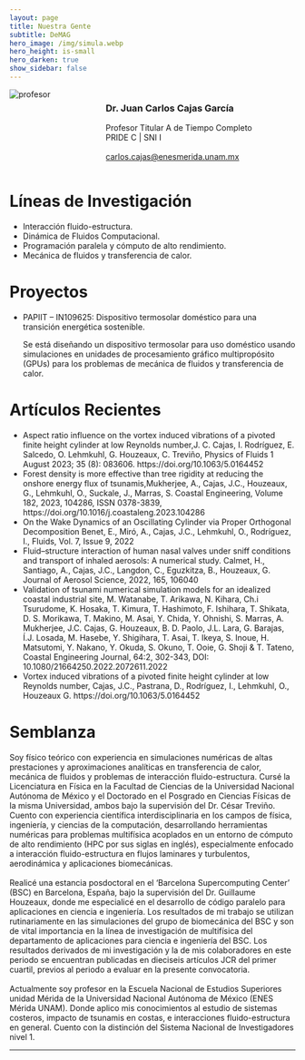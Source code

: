 ```yaml
---
layout: page
title: Nuestra Gente
subtitle: DeMAG
hero_image: /img/simula.webp
hero_height: is-small
hero_darken: true
show_sidebar: false
---
```


<div class="columns is-flex is-align-items-center is-multiline pb-6">
    <div class="column">
        <img loading="lazy" src="{{ site.baseurl }}/img/drcajas.webp" alt="profesor" class="ng_imagen"/>
    </div>
    <div class="column has-text-centered">
        <h3 class="has-text-primary">Dr. Juan Carlos Cajas García</h3>
        <p class="has-text-weight-bold is-family-sans-serif">
            Profesor Titular A de Tiempo Completo
            <br/>
                PRIDE C | SNI I
            <br/>
            <br/>
            <a href="mailto:carlos.cajas@enesmerida.unam.mx">
                carlos.cajas@enesmerida.unam.mx
            </a>
        </p>
    </div>
</div>
<div class="content">
    <h1 class="has-text-centered has-text-primary">
        Líneas de Investigación
    </h1> 
    <ul>
        <li class="has-text-weight-bold is-family-sans-serif">Interacción fluido-estructura.</li>
        <li class="has-text-weight-bold is-family-sans-serif">Dinámica de Fluidos Computacional.</li>
        <li class="has-text-weight-bold is-family-sans-serif">Programación paralela y cómputo de alto rendimiento.</li>
        <li class="has-text-weight-bold is-family-sans-serif">Mecánica de fluidos y transferencia de calor.</li>
    </ul>
    <h1 class="has-text-centered has-text-primary">
        Proyectos
    </h1> 
    <ul>
        <li class="has-text-weight-bold is-family-sans-serif">PAPIIT – IN109625: Dispositivo termosolar doméstico para una transición energética sostenible.</li>
        <p class="has-text-justified is-italic">
            Se está diseñando un dispositivo termosolar para uso doméstico usando simulaciones en 	unidades de procesamiento gráfico multipropósito (GPUs)	para los problemas de mecánica 	de fluidos y transferencia de calor.
        </p>
    </ul>
    <h1 class="has-text-centered has-text-primary">
        Artículos Recientes
    </h1> 
    <ul>
        <li class="mb-4 has-text-weight-bold is-family-sans-serif">Aspect ratio influence on the vortex induced vibrations of a pivoted finite height cylinder at low Reynolds number,J. C. Cajas, I. Rodríguez, E. Salcedo, O. Lehmkuhl, G. Houzeaux, C. Treviño, Physics of Fluids 1 August 2023; 35 (8): 083606. https://doi.org/10.1063/5.0164452</li>
        <li class="mb-4 has-text-weight-bold is-family-sans-serif">Forest density is more effective than tree rigidity at reducing the onshore energy flux of tsunamis,Mukherjee, A., Cajas, J.C., Houzeaux, G., Lehmkuhl, O., Suckale, J., Marras, S. Coastal Engineering, Volume 182, 2023, 104286, ISSN 0378-3839, https://doi.org/10.1016/j.coastaleng.2023.104286</li>
        <li class="mb-4 has-text-weight-bold is-family-sans-serif">On the Wake Dynamics of an Oscillating Cylinder via Proper Orthogonal Decomposition Benet, E., Miró, A., Cajas, J.C., Lehmkuhl, O., Rodríguez, I., Fluids, Vol. 7, Issue 9, 2022</li>
        <li class="mb-4 has-text-weight-bold is-family-sans-serif">Fluid–structure interaction of human nasal valves under sniff conditions and transport of inhaled aerosols: A numerical study. Calmet, H., Santiago, A., Cajas, J.C., Langdon, C., Eguzkitza, B., Houzeaux, G. Journal of Aerosol Science, 2022, 165, 106040</li>
        <li class="mb-4 has-text-weight-bold is-family-sans-serif">Validation of tsunami numerical simulation models for an idealized coastal industrial site, M. Watanabe, T. Arikawa, N. Kihara, Ch.i Tsurudome, K. Hosaka, T. Kimura, T. Hashimoto, F. Ishihara, T. Shikata, D. S. Morikawa, T. Makino, M. Asai, Y. Chida, Y. Ohnishi, S. Marras, A. Mukherjee, J.C. Cajas, G. Houzeaux, B. D. Paolo, J.L. Lara, G. Barajas, Í.J. Losada, M. Hasebe, Y. Shigihara, T. Asai, T. Ikeya, S. Inoue, H. Matsutomi, Y. Nakano, Y. Okuda, S. Okuno, T. Ooie, G. Shoji & T. Tateno, Coastal Engineering Journal, 64:2, 302-343, DOI: 10.1080/21664250.2022.2072611.2022</li>
        <li class="mb-4 has-text-weight-bold is-family-sans-serif">Vortex induced vibrations of a pivoted finite height cylinder at low Reynolds number, Cajas, J.C., Pastrana, D., Rodríguez, I., Lehmkuhl, O., Houzeaux G. https://doi.org/10.1063/5.0164452</li>
    </ul>
    <h1 class="has-text-centered has-text-primary">
        Semblanza
    </h1>
    <p class="has-text-justified is-italic">
    Soy físico teórico con experiencia en simulaciones numéricas de altas prestaciones y aproximaciones analíticas en transferencia de calor, mecánica de fluidos y problemas de interacción fluido-estructura. Cursé la Licenciatura en Física en la Facultad de Ciencias de la Universidad Nacional Autónoma de México y el Doctorado en el Posgrado en Ciencias Físicas de la misma Universidad, ambos bajo la supervisión del Dr. César Treviño. Cuento con experiencia científica interdisciplinaria en los campos de física, ingeniería, y ciencias de la computación, desarrollando herramientas numéricas para problemas multifísica acoplados en un entorno de cómputo de alto rendimiento (HPC por sus siglas en inglés), especialmente enfocado a interacción fluido-estructura en flujos laminares y turbulentos, aerodinámica y aplicaciones biomecánicas. 
    <br/>
    <br/>
    Realicé una estancia posdoctoral en el ‘Barcelona Supercomputing Center’ (BSC) en Barcelona, España, bajo la supervisión del Dr. Guillaume Houzeaux, donde me especialicé en el desarrollo de código paralelo para aplicaciones en ciencia e ingeniería. Los resultados de mi trabajo se utilizan rutinariamente en las simulaciones del grupo de biomecánica del BSC y son de vital importancia en la línea de investigación de multifísica del departamento de aplicaciones para ciencia e ingeniería del BSC. Los resultados derivados de mi investigación y la de mis colaboradores en este periodo se encuentran publicadas en dieciseis artículos JCR del primer cuartil, previos al periodo a evaluar en la presente convocatoria.
    <br/>
    <br/>
    Actualmente soy profesor en la Escuela Nacional de Estudios Superiores unidad Mérida de la Universidad Nacional Autónoma de México (ENES Mérida UNAM). Donde aplico mis conocimientos al estudio de sistemas costeros, impacto de tsunamis en costas, e interacciones fluido-estructura en general. Cuento con la distinción del Sistema Nacional de Investigadores nivel 1. 
    </p>
</div>

---
